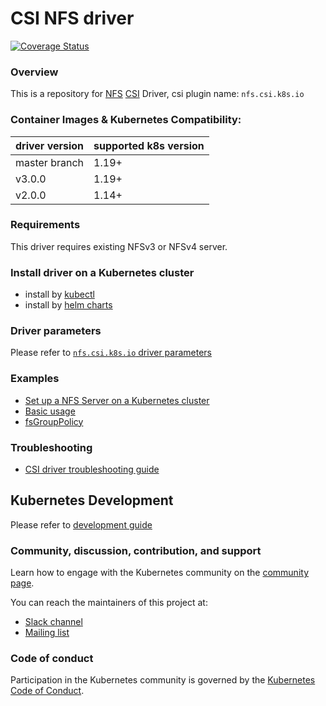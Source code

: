 # CSI NFS driver
[![Coverage Status](https://coveralls.io/repos/github/kubernetes-csi/csi-driver-nfs/badge.svg?branch=master)](https://coveralls.io/github/kubernetes-csi/csi-driver-nfs?branch=master)

### Overview

This is a repository for [NFS](https://en.wikipedia.org/wiki/Network_File_System) [CSI](https://kubernetes-csi.github.io/docs/) Driver, csi plugin name: `nfs.csi.k8s.io`

### Container Images & Kubernetes Compatibility:
|driver version  | supported k8s version |
|----------------|-----------------------|
|master branch   | 1.19+                 |
|v3.0.0          | 1.19+                 |
|v2.0.0          | 1.14+                 |

### Requirements

This driver requires existing NFSv3 or NFSv4 server.

### Install driver on a Kubernetes cluster
 - install by [kubectl](./docs/install-nfs-csi-driver.md)
 - install by [helm charts](./charts)

### Driver parameters
Please refer to [`nfs.csi.k8s.io` driver parameters](./docs/driver-parameters.md)

### Examples
 - [Set up a NFS Server on a Kubernetes cluster](./deploy/example/nfs-provisioner/README.md)
 - [Basic usage](./deploy/example/README.md)
 - [fsGroupPolicy](./deploy/example/fsgroup)

### Troubleshooting
 - [CSI driver troubleshooting guide](./docs/csi-debug.md) 

## Kubernetes Development
Please refer to [development guide](./docs/csi-dev.md)

### Community, discussion, contribution, and support

Learn how to engage with the Kubernetes community on the [community page](http://kubernetes.io/community/).

You can reach the maintainers of this project at:

- [Slack channel](https://kubernetes.slack.com/messages/sig-storage)
- [Mailing list](https://groups.google.com/forum/#!forum/kubernetes-sig-storage)

### Code of conduct

Participation in the Kubernetes community is governed by the [Kubernetes Code of Conduct](code-of-conduct.md).

[owners]: https://git.k8s.io/community/contributors/guide/owners.md
[Creative Commons 4.0]: https://git.k8s.io/website/LICENSE
